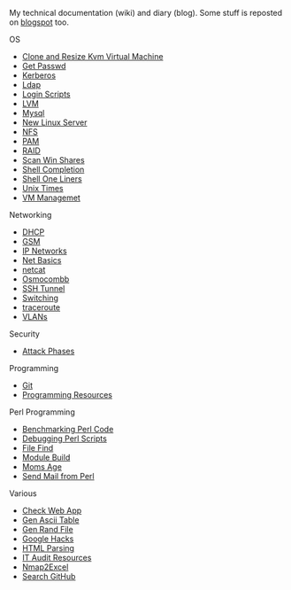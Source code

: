 My technical documentation (wiki) and diary (blog). Some stuff is reposted on [blogspot](http://jreisinger.blogspot.sk) too.

OS

 * [Clone and Resize Kvm Virtual Machine](posts/clone-and-resize-kvm-virtual-machine.md)
 * [Get Passwd](posts/get-passwd.md)
 * [Kerberos](posts/kerberos.md)
 * [Ldap](posts/ldap.md)
 * [Login Scripts](posts/login-scripts.md)
 * [LVM](posts/lvm.md)
 * [Mysql](posts/mysql.md)
 * [New Linux Server](posts/new-linux-server.md)
 * [NFS](posts/nfs.md)
 * [PAM](posts/pam.md)
 * [RAID](posts/raid.md)
 * [Scan Win Shares](posts/scan_win_shares.md)
 * [Shell Completion](posts/shell-completion.md)
 * [Shell One Liners](posts/shell-one-liners.md)
 * [Unix Times](posts/unix-times.md)
 * [VM Managemet](posts/vm-mngt.md)

Networking

 * [DHCP](posts/dhcp.md)
 * [GSM](posts/gsm.md)
 * [IP Networks](posts/ip-networks.md) 
 * [Net Basics](posts/01_net_basics.md) 
 * [netcat](posts/netcat.md)
 * [Osmocombb](posts/osmocombb.md)
 * [SSH Tunnel](posts/ssh-tunnel.md)
 * [Switching](posts/02_switching.md)
 * [traceroute](posts/traceroute-explained.md)
 * [VLANs](posts/vlans.md)
 
Security 
 
 * [Attack Phases](posts/attack-phases.md)

Programming

 * [Git](posts/git.md)
 * [Programming Resources](posts/programming-resources.md)

Perl Programming
 
 * [Benchmarking Perl Code](posts/benchmarking-perl-code.md)
 * [Debugging Perl Scripts](posts/debugging-perl-scripts.md)
 * [File Find](posts/file-find.md)
 * [Module Build](posts/module-build.md)
 * [Moms Age](posts/moms-age.md)
 * [Send Mail from Perl](posts/send-mail-from-perl.md)

Various
 
 * [Check Web App](posts/check-web-app.md)
 * [Gen Ascii Table](posts/gen_ascii_table.md)
 * [Gen Rand File](posts/gen_rand_file.md)
 * [Google Hacks](posts/google-hacks.md)
 * [HTML Parsing](posts/html-parsing.md)
 * [IT Audit Resources](posts/it-audit-resources.md)
 * [Nmap2Excel](posts/nmap2excel.md)
 * [Search GitHub](posts/search-github.md)
